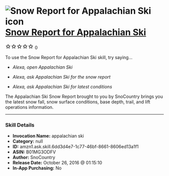 # &nbsp;<img src="skill_icon" alt="Snow Report for Appalachian Ski icon" width="36"> [Snow Report for Appalachian Ski](http://alexa.amazon.com/#skills/amzn1.ask.skill.6dd3d4e7-1c77-46bf-8661-8606ed13a1f1)
![0 stars](../../images/ic_star_border_black_18dp_1x.png)![0 stars](../../images/ic_star_border_black_18dp_1x.png)![0 stars](../../images/ic_star_border_black_18dp_1x.png)![0 stars](../../images/ic_star_border_black_18dp_1x.png)![0 stars](../../images/ic_star_border_black_18dp_1x.png) 0

To use the Snow Report for Appalachian Ski skill, try saying...

* *Alexa, open Appalachian Ski*

* *Alexa, ask Appalachian Ski for the snow report*

* *Alexa, ask Appalachian Ski for latest conditions*

The Appalachian Ski Snow Report brought to you by SnoCountry brings you the latest snow fall, snow surface conditions,  base depth, trail, and lift operations information.

***

### Skill Details

* **Invocation Name:** appalachian ski
* **Category:** null
* **ID:** amzn1.ask.skill.6dd3d4e7-1c77-46bf-8661-8606ed13a1f1
* **ASIN:** B01MG3ODFV
* **Author:** SnoCountry
* **Release Date:** October 26, 2016 @ 01:15:10
* **In-App Purchasing:** No
